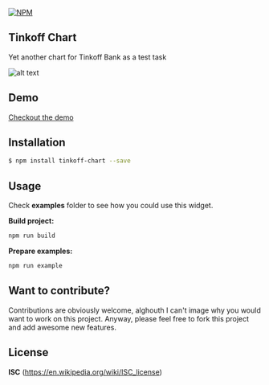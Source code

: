 [![NPM](https://nodei.co/npm/tinkoff-chart.png)][npm-url]


## Tinkoff Chart
Yet another chart for Tinkoff Bank as a test task

![alt text](https://media.giphy.com/media/3og0ILjqGSCUidPS92/giphy.gif)

## Demo
[Checkout the demo](https://fadilmamedov.github.io/tinkoff-chart/)

## Installation
```sh
$ npm install tinkoff-chart --save
```

## Usage
Check **examples** folder to see how you could use this widget.

**Build project:**
```sh
npm run build
```

**Prepare examples:**
```sh
npm run example
```

## Want to contribute?
Contributions are obviously welcome, alghouth I can't image why you would want to work on this project.
Anyway, please feel free to fork this project and add awesome new features.

## License
**ISC** (https://en.wikipedia.org/wiki/ISC_license)


[npm-url]: https://www.npmjs.com/package/tinkoff-chart
